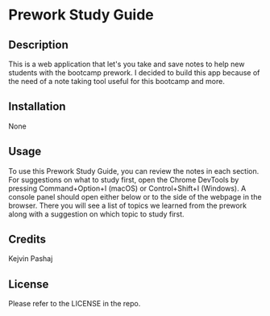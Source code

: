 # Prework Study Guide

## Description

This is a web application that let's you take and save notes to help new students with the bootcamp prework.
I decided to build this app because of the need of a note taking tool useful for this bootcamp and more.

## Installation

None

## Usage

To use this Prework Study Guide, you can review the notes in each section. For suggestions on what to study first, open the Chrome DevTools by pressing Command+Option+I (macOS) or Control+Shift+I (Windows). A console panel should open either below or to the side of the webpage in the browser. There you will see a list of topics we learned from the prework along with a suggestion on which topic to study first.

## Credits

Kejvin Pashaj 

## License

Please refer to the LICENSE in the repo.